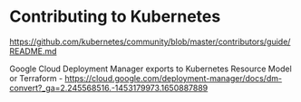 # Contributing to Kubernetes
https://github.com/kubernetes/community/blob/master/contributors/guide/README.md

Google Cloud Deployment Manager exports to Kubernetes Resource Model or Terraform - https://cloud.google.com/deployment-manager/docs/dm-convert?_ga=2.245568516.-1453179973.1650887889
